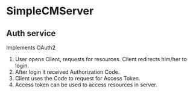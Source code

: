 # SimpleCMServer

## Auth service

Implements OAuth2 

1. User opens Client, requests for resources. Client redirects him/her to login.
2. After login it received Authorization Code.
3. Client uses the Code to request for Access Token. 
4. Access token can be used to access resources in server.

